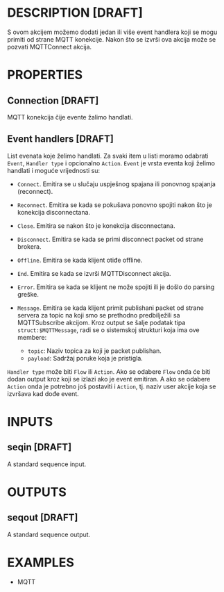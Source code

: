 # DESCRIPTION [DRAFT]

S ovom akcijem možemo dodati jedan ili više event handlera koji se mogu primiti od strane MQTT konekcije. Nakon što se izvrši ova akcija može se pozvati MQTTConnect akcija.

# PROPERTIES

## Connection [DRAFT]

MQTT konekcija čije evente žalimo handlati.

## Event handlers [DRAFT]

List evenata koje želimo handlati. Za svaki item u listi moramo odabrati `Event`, `Handler type` i opcionalno `Action`. `Event` je vrsta eventa koji želimo handlati i moguće vrijednosti su:

-   `Connect`. Emitira se u slučaju uspješnog spajana ili ponovnog spajanja (reconnect).
-   `Reconnect`. Emitira se kada se pokušava ponovno spojiti nakon što je konekcija disconnectana.
-   `Close`. Emitira se nakon što je konekcija disconnectana.
-   `Disconnect`. Emitira se kada se primi disconnect packet od strane brokera.
-   `Offline`. Emitira se kada klijent otiđe offline.
-   `End`. Emitira se kada se izvrši MQTTDisconnect akcija.
-   `Error`. Emitira se kada se klijent ne može spojiti ili je došlo do parsing greške.
-   `Message`. Emitira se kada klijent primit publishani packet od strane servera za topic na koji smo se prethodno predbilježili sa MQTTSubscribe akcijom. Kroz output se šalje podatak tipa `struct:$MQTTMessage`, radi se o sistemskoj strukturi koja ima ove membere:

    -   `topic`: Naziv topica za koji je packet publishan.
    -   `payload`: Sadržaj poruke koja je pristigla.

`Handler type` može biti `Flow` ili `Action`. Ako se odabere `Flow` onda će biti dodan output kroz koji se izlazi ako je event emitiran. A ako se odabere `Action` onda je potrebno još postaviti i `Action`, tj. naziv user akcije koja se izvršava kad dođe event.

# INPUTS

## seqin [DRAFT]

A standard sequence input.

# OUTPUTS

## seqout [DRAFT]

A standard sequence output.

# EXAMPLES

-   MQTT
